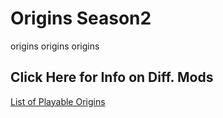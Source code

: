 # Origins Season2
origins origins origins

## Click Here for Info on Diff. Mods
[List of Playable Origins](OriginsList.md)

